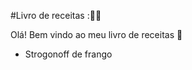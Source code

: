 #Livro de receitas ::man_cook:

Olá! Bem vindo ao meu livro de receitas :wave:

- Strogonoff de frango
